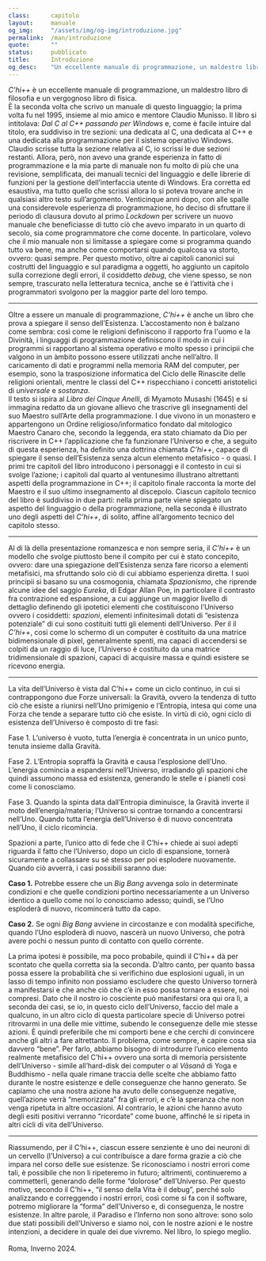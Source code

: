 ```yaml
---
class:      capitolo
layout:     manuale
og_img:     "/assets/img/og-img/introduzione.jpg"
permalink:  /man/introduzione
quote:      ""
status:     pubblicato
title:      Introduzione
og_desc:    "Un eccellente manuale di programmazione, un maldestro libro di filosofia e un vergognoso libro di fisica."
---
```


*C'hi++* è un eccellente manuale di programmazione, un maldestro libro di filosofia e un vergognoso libro di fisica.  
È la seconda volta che scrivo un manuale di questo linguaggio; la prima volta fu nel 1995, insieme al mio amico e mentore Claudio Munisso. Il libro si intitolava: *Dal C al C++ passando per Windows* e, come è facile intuire dal titolo, era suddiviso in tre sezioni: una dedicata al C, una dedicata al C++ e una dedicata alla programmazione per il sistema operativo Windows. Claudio scrisse tutta la sezione relativa al C, io scrissi le due sezioni restanti. Allora, però, non avevo una grande esperienza in fatto di programmazione e la mia parte di manuale non fu molto di più che una revisione, semplificata, dei manuali tecnici del linguaggio e delle librerie di funzioni per la gestione dell’interfaccia utente di Windows. Era corretta ed esaustiva, ma tutto quello che scrissi allora lo si poteva trovare anche in qualsiasi altro testo sull’argomento.
Venticinque anni dopo, con alle spalle una considerevole esperienza di programmazione, ho deciso di sfruttare il periodo di clausura dovuto al primo *Lockdown* per scrivere un nuovo manuale che beneficiasse di tutto ciò che avevo imparato in un quarto di secolo, sia come programmatore che come docente. In particolare, volevo che il mio manuale non si limitasse a spiegare come si programma quando tutto va bene, ma anche come comportarsi quando qualcosa va storto, ovvero: quasi sempre. Per questo motivo, oltre ai capitoli canonici sui costrutti del linguaggio e sul paradigma a oggetti, ho aggiunto un capitolo sulla correzione degli errori, il cosiddetto *debug*, che viene spesso, se non sempre, trascurato nella letteratura tecnica, anche se è l’attività che i programmatori svolgono per la maggior parte del loro tempo.

---

Oltre a essere un manuale di programmazione, *C’hi++* è anche un libro che prova a spiegare il senso dell’Esistenza. L’accostamento non è balzano come sembra: così come le religioni definiscono il rapporto fra l'uomo e la Divinità, i linguaggi di programmazione definiscono il modo in cui i programmi si rapportano al sistema operativo e molto spesso i principii che valgono in un àmbito possono essere utilizzati anche nell’altro. Il caricamento di dati e programmi nella memoria RAM del computer, per esempio, sono la trasposizione informatica del Ciclo delle Rinascite delle religioni orientali, mentre le classi del C++ rispecchiano i concetti aristotelici di *universale* e *sostanza*.  
Il testo si ispira al *Libro dei Cinque Anelli*, di Myamoto Musashi (1645) e si immagina redatto da un giovane allievo che trascrive gli insegnamenti del suo Maestro sull’Arte della programmazione. I due vivono in un monastero e appartengono un Ordine religioso/informatico fondato dal mitologico Maestro Canaro che, secondo la leggenda, era stato chiamato da Dio per riscrivere in C++ l’applicazione che fa funzionare l’Universo e che, a seguito di questa esperienza, ha definito una dottrina chiamata *C’hi++*, capace di spiegare il senso dell’Esistenza senza alcun elemento metafisico - o quasi.
I primi tre capitoli del libro introducono i personaggi e il contesto in cui si svolge l’azione; i capitoli dal quarto al ventunesimo illustrano altrettanti aspetti della programmazione in C++; il capitolo finale racconta la morte del Maestro e il suo ultimo insegnamento al discepolo. Ciascun capitolo tecnico del libro è suddiviso in due parti: nella prima parte viene spiegato un aspetto del linguaggio o della programmazione, nella seconda è illustrato uno degli aspetti del *C’hi++*, di solito, affine all’argomento tecnico del capitolo stesso.

---

Al di là della presentazione romanzesca e non sempre seria, il *C’hi++* è un modello che svolge piuttosto bene il compito per cui è stato concepito, ovvero: dare una spiegazione dell’Esistenza senza fare ricorso a elementi metafisici, ma sfruttando solo ciò di cui abbiamo esperienza diretta. I suoi principii si basano su una cosmogonia, chiamata *Spazionismo*, che riprende alcune idee del saggio *Eureka*, di Edgar Allan Poe, in particolare il contrasto fra contrazione ed espansione, a cui aggiunge un maggior livello di dettaglio definendo gli ipotetici elementi che costituiscono l’Universo ovvero i cosiddetti: *spazioni*, elementi infinitesimali dotati di “esistenza potenziale” di cui sono costituiti tutti gli elementi dell’Universo.
Per il il *C’hi++*, così come lo schermo di un computer è costituito da una matrice bidimensionale di pixel, generalmente spenti, ma capaci di accendersi se colpiti da un raggio di luce, l’Universo è costituito da una matrice tridimensionale di spazioni, capaci di acquisire massa e quindi esistere se ricevono energia.

---

La vita dell’Universo è vista dal C’hi++ come un ciclo continuo, in cui si contrappongono due Forze universali: la Gravità, ovvero la tendenza di tutto ciò che esiste a riunirsi nell’Uno primigenio e l’Entropia, intesa qui come una Forza che tende a separare tutto ciò che esiste. In virtù di ciò, ogni ciclo di esistenza dell’Universo è composto di tre fasi:

Fase 1. L’universo è vuoto, tutta l’energia è concentrata in un unico punto, tenuta insieme dalla Gravità.

Fase 2. L’Entropia sopraffà la Gravità e causa l’esplosione dell’Uno. L’energia comincia a espandersi nell’Universo, irradiando gli spazioni che quindi assumono massa ed esistenza, generando le stelle e i pianeti così come li conosciamo.

Fase 3. Quando la spinta data dall’Entropia diminuisce, la Gravità inverte il moto dell’energia/materia; l’Universo si contrae tornando a concentrarsi nell’Uno. Quando tutta l’energia dell’Universo è di nuovo concentrata nell’Uno, il ciclo ricomincia.

Spazioni a parte, l’unico atto di fede che il C’hi++ chiede ai suoi adepti riguarda il fatto che l’Universo, dopo un ciclo di espansione, tornerà sicuramente a collassare su sé stesso per poi esplodere nuovamente.
Quando ciò avverrà, i casi possibili saranno due:

**Caso 1.** Potrebbe essere che un *Big Bang* avvenga solo in determinate condizioni e che quelle condizioni portino necessariamente a un Universo identico a quello come noi lo conosciamo adesso; quindi, se l’Uno esploderà di nuovo, ricomincerà tutto da capo.

**Caso 2.** Se ogni *Big Bang* avviene in circostanze e con modalità specifiche, quando l’Uno esploderà di nuovo, nascerà un nuovo Universo, che potrà avere pochi o nessun punto di contatto con quello corrente.

La prima ipotesi è possibile, ma poco probabile, quindi il C’hi++ dà per scontato che quella corretta sia la seconda. D’altro canto, per quanto bassa possa essere la probabilità che si verifichino due esplosioni uguali, in un lasso di tempo infinito non possiamo escludere che questo Universo tornerà a manifestarsi e che anche ciò che c’è in esso possa tornare a essere, noi compresi. Dato che il nostro io cosciente può manifestarsi ora qui ora lì, a seconda dei casi, se io, in questo ciclo dell’Universo, faccio del male a qualcuno, in un altro ciclo di questa particolare specie di Universo potrei ritrovarmi in una delle mie vittime, subendo le conseguenze delle mie stesse azioni. È quindi preferibile che mi comporti bene e che cerchi di convincere anche gli altri a fare altrettanto. Il problema, come sempre, è capire cosa sia davvero “bene”. Per farlo, abbiamo bisogno di introdurre l’unico elemento realmente metafisico del C’hi++ ovvero una sorta di memoria persistente dell’Universo - simile all’hard-disk dei computer o al *Vāsanā* di Yoga e Buddhismo - nella quale rimane traccia delle scelte che abbiamo fatto durante le nostre esistenze e delle conseguenze che hanno generato. Se capiamo che una nostra azione ha avuto delle conseguenze negative, quell’azione verrà “memorizzata” fra gli errori, e c’è la speranza che non venga ripetuta in altre occasioni. Al contrario, le azioni che hanno avuto degli esiti positivi verranno “ricordate” come buone, affinché le si ripeta in altri cicli di vita dell’Universo.

---

Riassumendo, per il C’hi++, ciascun essere senziente è uno dei neuroni di un cervello (l’Universo) a cui contribuisce a dare forma grazie a ciò che impara nel corso delle sue esistenze. Se riconosciamo i nostri errori come tali, è possibile che non li ripeteremo in futuro; altrimenti, continueremo a commetterli, generando delle forme “dolorose” dell’Universo. Per questo motivo, secondo il C’hi++, “il senso della Vita è il debug”, perché solo analizzando e correggendo i nostri errori, così come si fa con il software, potremo migliorare la “forma” dell’Universo e, di conseguenza, le nostre esistenze.
In altre parole, il Paradiso e l’Inferno non sono altrove: sono solo due stati possibili dell’Universo e siamo noi, con le nostre azioni e le nostre intenzioni, a decidere in quale dei due vivremo.
Nel libro, lo spiego meglio.
<br />  
Roma, Inverno 2024.
